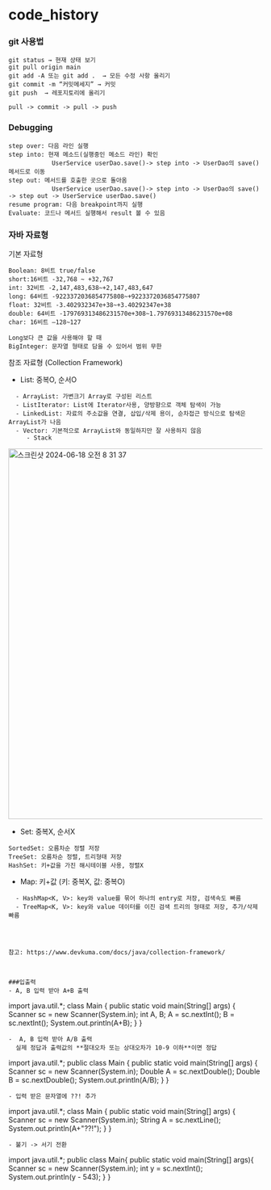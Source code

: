 # code_history

### git 사용법

```
git status → 현재 상태 보기
git pull origin main 
git add -A 또는 git add .  → 모든 수정 사항 올리기
git commit -m “커밋메세지” → 커밋
git push  → 레포지토리에 올리기

pull -> commit -> pull -> push
```

### Debugging

```
step over: 다음 라인 실행
step into: 현재 메소드(실행중인 메소드 라인) 확인
            UserService userDao.save()-> step into -> UserDao의 save() 메서드로 이동
step out: 메서드를 호출한 곳으로 돌아옴
            UserService userDao.save()-> step into -> UserDao의 save() -> step out -> UserService userDao.save()
resume program: 다음 breakpoint까지 실행
Evaluate: 코드나 메서드 실행해서 result 볼 수 있음

```
### 자바 자료형

기본 자료형
```
Boolean: 8비트 true/false
short:16비트 -32,768 ~ +32,767
int: 32비트 -2,147,483,638~+2,147,483,647
long: 64비트 -9223372036854775808~+9223372036854775807
float: 32비트 -3.402932347e+38~+3.40292347e+38
double: 64비트 -179769313486231570e+308~1.79769313486231570e+08
char: 16비트 –128~127

Long보다 큰 값을 사용해야 할 때
BigInteger: 문자열 형태로 담을 수 있어서 범위 무한
```

참조 자료형 (Collection Framework)

- List: 중복O, 순서O
```
  - ArrayList: 가변크기 Array로 구성된 리스트
  - ListIterator: List에 Iterator사용, 양방향으로 객체 탐색이 가능
  - LinkedList: 자료의 주소값을 연결, 삽입/삭제 용이, 순차접근 방식으로 탐색은 ArrayList가 나음
  - Vector: 기본적으로 ArrayList와 동일하지만 잘 사용하지 않음
     - Stack
```
<img width="734" alt="스크린샷 2024-06-18 오전 8 31 37" src="https://github.com/protocol-coffee-and-garage/code_history/assets/121208913/24122ed1-cdb4-43ec-b53b-ca5ce3b73c39">

- Set: 중복X, 순서X
```
SortedSet: 오름차순 정렬 저장
TreeSet: 오름차순 정렬, 트리형태 저장
HashSet: 키+값을 가진 해시테이블 사용, 정렬X
```

- Map: 키+값 (키: 중복X, 값: 중복O)
```
  - HashMap<K, V>: key와 value를 묶어 하나의 entry로 저장, 검색속도 빠름
  - TreeMap<K, V>: key와 value 데이터를 이진 검색 트리의 형태로 저장, 추가/삭제 빠름




참고: https://www.devkuma.com/docs/java/collection-framework/



###입출력 
- A, B 입력 받아 A+B 출력
```
import java.util.*;
class Main {
    public static void main(String[] args)  {
        Scanner sc = new Scanner(System.in);
        int A, B;
        A = sc.nextInt();
        B = sc.nextInt();
        System.out.println(A+B);
    }
}
```
-  A, B 입력 받아 A/B 출력
  실제 정답과 출력값의 **절대오차 또는 상대오차가 10-9 이하**이면 정답
```
import java.util.*;
public class Main {
    public static void main(String[] args)  {
        Scanner sc = new Scanner(System.in);
        Double A = sc.nextDouble();
        Double B = sc.nextDouble();
        System.out.println(A/B);
    }
}
```
- 입력 받은 문자열에 ??! 추가
```
import java.util.*;
class Main {
    public static void main(String[] args)  {
        Scanner sc = new Scanner(System.in);
        String A = sc.nextLine();
        System.out.println(A+"??!");
    }
}
```
- 불기 -> 서기 전환
```
import java.util.*;
public class Main{
    public static void main(String[] args){
        Scanner sc = new Scanner(System.in);
        int y = sc.nextInt();
        System.out.println(y - 543);
    }
}
```

